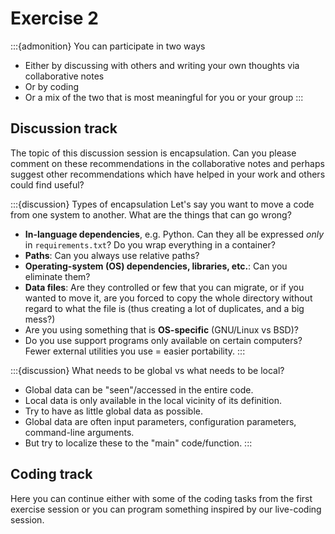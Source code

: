 # Exercise 2


:::{admonition} You can participate in two ways
- Either by discussing with others and writing your own thoughts via collaborative notes
- Or by coding
- Or a mix of the two that is most meaningful for you or your group
:::


## Discussion track

The topic of this discussion session is encapsulation.
Can you please comment on these recommendations in the collaborative notes and perhaps suggest
other recommendations which have helped in your work and others could find useful?


:::{discussion} Types of encapsulation
Let's say you want to move a code from one system to another.  What are the things that can go wrong?

- **In-language dependencies**, e.g. Python. Can they all be expressed *only* in
  ``requirements.txt``?  Do you wrap everything in a container?
- **Paths**: Can you always use relative paths?
- **Operating-system (OS) dependencies, libraries, etc.**: Can you eliminate them?
- **Data files**: Are they controlled or few that you can migrate, or if you wanted
  to move it, are you forced to copy the whole directory without regard to what
  the file is (thus creating a lot of duplicates, and a big mess?)
- Are you using something that is **OS-specific** (GNU/Linux vs BSD)?
- Do you use support programs only available on certain computers?  Fewer
  external utilities you use = easier portability.
:::


:::{discussion} What needs to be global vs what needs to be local?
- Global data can be "seen"/accessed in the entire code.
- Local data is only available in the local vicinity of its definition.
- Try to have as little global data as possible.
- Global data are often input parameters, configuration parameters, command-line arguments.
- But try to localize these to the "main" code/function.
:::



## Coding track

Here you can continue either with some of the coding tasks from the first
exercise session or you can program something inspired by our live-coding
session.
